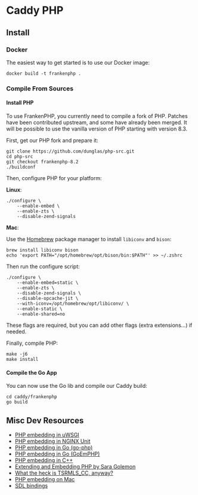 # Caddy PHP


## Install

### Docker

The easiest way to get started is to use our Docker image:

```
docker build -t frankenphp .
```

### Compile From Sources

#### Install PHP

To use FrankenPHP, you currently need to compile a fork of PHP.
Patches have been contributed upstream, and some have already
been merged. It will be possible to use the vanilla version of PHP
starting with version 8.3.

First, get our PHP fork and prepare it:

```
git clone https://github.com/dunglas/php-src.git
cd php-src
git checkout frankenphp-8.2
./buildconf
```

Then, configure PHP for your platform:

**Linux**:

```
./configure \
    --enable-embed \
    --enable-zts \
    --disable-zend-signals
```

**Mac**:

Use the [Homebrew](https://brew.sh/) package manager to install
`libiconv` and `bison`:

```
brew install libiconv bison
echo 'export PATH="/opt/homebrew/opt/bison/bin:$PATH"' >> ~/.zshrc
```

Then run the configure script:

```
./configure \
    --enable-embed=static \
    --enable-zts \
    --disable-zend-signals \
    --disable-opcache-jit \
    --with-iconv=/opt/homebrew/opt/libiconv/ \
    --enable-static \
    --enable-shared=no
```

These flags are required, but you can add other flags (extra extensions...)
if needed.

Finally, compile PHP:

```
make -j6
make install
```

#### Compile the Go App

You can now use the Go lib and compile our Caddy build:

```
cd caddy/frankenphp
go build
```

## Misc Dev Resources

* [PHP embedding in uWSGI](https://github.com/unbit/uwsgi/blob/master/plugins/php/php_plugin.c)
* [PHP embedding in NGINX Unit](https://github.com/nginx/unit/blob/master/src/nxt_php_sapi.c)
* [PHP embedding in Go (go-php)](https://github.com/deuill/go-php)
* [PHP embedding in Go (GoEmPHP)](https://github.com/mikespook/goemphp)
* [PHP embedding in C++](https://gist.github.com/paresy/3cbd4c6a469511ac7479aa0e7c42fea7)
* [Extending and Embedding PHP by Sara Golemon](https://books.google.fr/books?id=zMbGvK17_tYC&pg=PA254&lpg=PA254#v=onepage&q&f=false)
* [What the heck is TSRMLS_CC, anyway?](http://blog.golemon.com/2006/06/what-heck-is-tsrmlscc-anyway.html)
* [PHP embedding on Mac](https://gist.github.com/jonnywang/61427ffc0e8dde74fff40f479d147db4)
* [SDL bindings](https://pkg.go.dev/github.com/veandco/go-sdl2@v0.4.21/sdl#Main)
